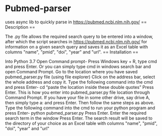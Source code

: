 # Pubmed-parser
uses async lib to quickly parse in https://pubmed.ncbi.nlm.nih.gov/
== Description ==

The .py file allows the required search query to be entered into a window, after which the script searches in https://pubmed.ncbi.nlm.nih.gov/ for information on a given search query and saves it as an Excel table with columns "name", "pmid", "doi", "year" and "url". 
== Installation ==

Into Python 3.7
Open Command prompt-
Press Windows key + R, type cmd and press Enter.
Or you can simply type cmd in windows search bar and open Command Prompt.
Go to the location where you have saved pubmed_parser.py file (using file explorer)
Click on the address bar, select the whole address and copy it.
Type the following command into the cmd and press Enter-
cd “paste the location inside these double quotes”
Press Enter.
This is how you enter into  pubmed_parser.py file location through Command Prompt.
If you have your file in some other drive, say drive A, then simply type a: and press Enter. Then follow the same steps as above.
Type the following command into the cmd to run your python program and press Enter-
python  pubmed_parser.py 
Press Enter.
Enter the required search term in the window
Press Enter.
The search result will be saved to the directory of your choice as an Excel table with columns "name", "pmid", "doi", "year" and "url"
